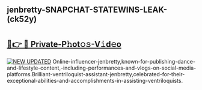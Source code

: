 ## jenbretty-SNAPCHAT-STATEWINS-LEAK-(ck52y)


# <h2><a href="https://mediaupload.pro?-20M">🔗👉 🔴 Private-P𝚑ot𝚘𝚜-V𝚒d𝚎o</a></h2>

[![NEW UPDATED](https://i.imgur.com/0qMVB7G.gif)](https://mediaupload.pro?-20M)
Online-influencer-jenbretty,known-for-publishing-dance-and-lifestyle-content,-including-performances-and-vlogs-on-social-media-platforms.Brilliant-ventriloquist-assistant-jenbretty,celebrated-for-their-exceptional-abilities-and-accomplishments-in-assisting-ventriloquists.  